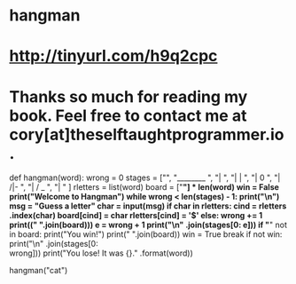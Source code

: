 # hangman
# http://tinyurl.com/h9q2cpc
# Thanks so much for reading my book. Feel free to contact me at cory[at]theselftaughtprogrammer.io.


def hangman(word):
    wrong = 0
    stages = ["",
             "________        ",
             "|               ",
             "|        |      ",
             "|        0      ",
             "|       /|-     ",
             "|       / _     ",
             "|               "
              ]
    rletters = list(word)
    board = ["__"] * len(word)
    win = False
    print("Welcome to Hangman")
    while wrong < len(stages) - 1:
        print("\n")
        msg = "Guess a letter"
        char = input(msg)
        if char in rletters:
            cind = rletters \
                   .index(char)
            board[cind] = char
            rletters[cind] = '$'
        else:
            wrong += 1
        print((" ".join(board)))
        e = wrong + 1
        print("\n"
              .join(stages[0: e]))
        if "__" not in board:
            print("You win!")
            print(" ".join(board))
            win = True
            break
    if not win:
        print("\n"
              .join(stages[0: \
              wrong]))
        print("You lose! It was {}."
              .format(word))

hangman("cat")

